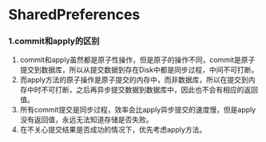 # SharedPreferences

### 1.commit和apply的区别

1. commit和apply虽然都是原子性操作，但是原子的操作不同，commit是原子提交到数据库，所以从提交数据到存在Disk中都是同步过程，中间不可打断。
2. 而apply方法的原子操作是原子提交的内存中，而非数据库，所以在提交到内存中时不可打断，之后再异步提交数据到数据库中，因此也不会有相应的返回值。
3. 所有commit提交是同步过程，效率会比apply异步提交的速度慢，但是apply没有返回值，永远无法知道存储是否失败。
4. 在不关心提交结果是否成功的情况下，优先考虑apply方法。